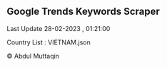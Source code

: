 

## Google Trends Keywords Scraper 
 
Last Update 28-02-2023 , 01:21:00

Country List :
VIETNAM.json



© Abdul Muttaqin 
